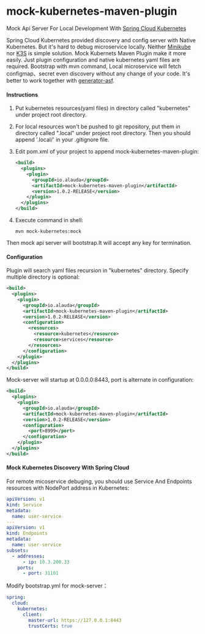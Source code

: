 # mock-kubernetes-maven-plugin
Mock Api Server For Local Development With [Spring Cloud Kubernetes](https://cloud.spring.io/spring-cloud-kubernetes/)

Spring Cloud Kubernetes provided discovery and config server with Native Kubernetes. But it's hard to debug microservice locally. Neither [Minikube](https://minikube.sigs.k8s.io/) nor [K3S](https://www.rancher.cn/k3s/) is simple solution.
Mock Kubernets Maven Plugin make it more easily. Just plugin configuration and native kubernetes yaml files are required.
Bootstrap with mvn command, Local microservice will fetch configmap、secret even discovery without any change of your code.
It's better to work together with [generator-asf](https://github.com/alauda/generator-asf).



####  Instructions


1. Put kubernetes resources(yaml files) in directory called "kubernetes" under project root directory.

2. For local resources won't be pushed to git repository, put them in directory called ".local" under project root directory. Then you should append '.local/' in your .gitignore file.

3. Edit pom.xml of your project to append mock-kubernetes-maven-plugin:

   ```xml
   <build>
     <plugins>
       <plugin>
         <groupId>io.alauda</groupId>
         <artifactId>mock-kubernetes-maven-plugin</artifactId>
         <version>1.0.2-RELEASE</version>
       </plugin>
     </plugins>
   </build>
   ```

4. Execute command in shell:

   ```shell
   mvn mock-kubernetes:mock
   ```

Then mock api server will bootstrap.It will accept any key for termination.



#### Configuration

Plugin will search yaml files recursion in "kubernetes" directory. Specify multiple directory is optional:

```xml
<build>
  <plugins>
    <plugin>
      <groupId>io.alauda</groupId>
      <artifactId>mock-kubernetes-maven-plugin</artifactId>
      <version>1.0.2-RELEASE</version>
      <configuration>
        <resources>
          <resource>kubernetes</resource>
          <resource>services</resource>
        </resources>
      </configuration>
    </plugin>
  </plugins>
</build>
```

Mock-server will startup at 0.0.0.0:8443, port is alternate in configuration:

```xml
<build>
  <plugins>
    <plugin>
      <groupId>io.alauda</groupId>
      <artifactId>mock-kubernetes-maven-plugin</artifactId>
      <version>1.0.2-RELEASE</version>
      <configuration>
        <port>8999</port>
      </configuration>
    </plugin>
  </plugins>
</build>
```

#### Mock Kubernetes Discovery With Spring Cloud

For remote micoservice debuging, you should use Service And Endpoints resources with NodePort address in Kubernetes:

```yaml
apiVersion: v1
kind: Service
metadata:
  name: user-service
---
apiVersion: v1
kind: Endpoints
metadata:
  name: user-service
subsets:
  - addresses:
      - ip: 10.3.200.33
    ports:
      - port: 31101
```

Modify bootstrap.yml for mock-server：

```yaml
spring:
  cloud:
    kubernetes:
      client:
        master-url: https://127.0.0.1:8443
        trustCerts: true
```


